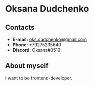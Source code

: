 # Oksana Dudchenko

## Contacts
* **E-mail:** oks.dudchenko@gmail.com
* **Phone:** +79275235640
* **Discord:** Oksana#0519
 
## About myself
I want to be frontend-developer.